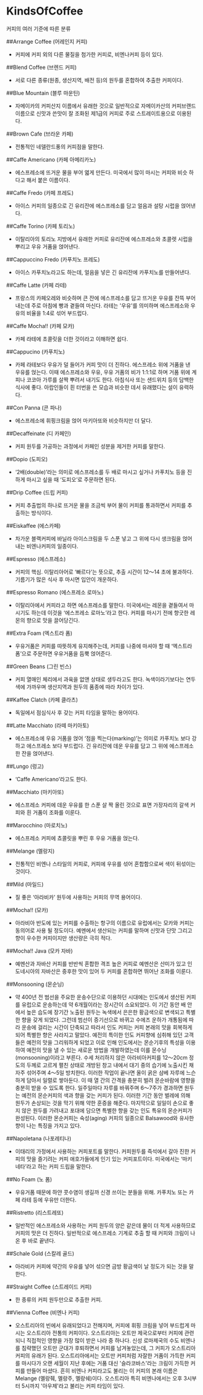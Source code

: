 # KindsOfCoffee
커피의 여러 기준에 따른 분류

##Arrange Coffee (어레인지 커피)


- 커피에 커피 외의 다른 물질을 첨가한 커피로, 비엔나커피 등이 있다.


##Blend Coffee (브렌드 커피)


- 서로 다른 종류(원종, 생산지역, 배전 등)의 원두를 혼합하여 추출한 커피이다.


##Blue Mountain (블루 마운틴)


- 자메이카의 커피산지 이름에서 유래한 것으로 일반적으로 자메이카산의 커피브랜드 이름으로 신맛과 쓴맛이 잘 조화된 제1급의 커피로 주로 스트레이트용으로 이용된다.


##Brown Cafe (브라운 카페)


- 전통적인 네델란드풍의 커피점을 말한다.


##Caffe Americano (카페 아메리카노)


- 에스프레소에 뜨거운 물을 부어 엷게 만든다. 미국에서 많이 마시는 커피와 비슷 하다고 해서 붙은 이름이다.


##Caffe Fredo (카페 프레도)


- 아이스 커피의 일종으로 긴 유리잔에 에스프레소를 담고 얼음과 설탕 시럽을 얹어낸다.


##Caffe Torino (카페 토리노)


- 이탈리아의 토리노 지방에서 유래한 커피로 유리잔에 에스프레소와 초콜렛 시럽을 뿌리고 우유 거품을 얹어낸다.


##Cappuccino Fredo (카푸치노 프레도)


- 아이스 카푸치노라고도 하는데, 얼음을 넣은 긴 유리잔에 카푸치노를 만들어낸다.


##Caffe Latte (카페 라테)


- 프랑스의 카페오레와 비슷하며 큰 잔에 에스프레소를 담고 뜨거운 우유를 잔뜩 부어내는데 주로 아침에 빵과 곁들여 마신다. 라테는 '우유'를 의미하며 에스프레소와 우유의 비율을 1:4로 섞어 부드럽다.


##Caffe Mocha!! (카페 모카)


- 카페 라테에 초콜릿을 더한 것이라고 이해하면 쉽다.


##Cappucino (카푸치노)


- 카페 라테보다 우유가 덜 들어가 커피 맛이 더 진하다. 에스프레소 위에 거품을 낸 우유를 얹는다. 이때 에스프레소와 우유, 우유 거품의 비가 1:1:1로 하며 거품 위에 계피나 코코아 가루를 살짝 뿌려서 내기도 한다. 아침식사 또는 샌드위치 등의 담백한 식사에 좋다. 아랍인들이 흰 터번을 쓴 모습과 비슷한 데서 유래했다는 설이 유력하다.


##Con Panna (콘 파나)


- 에스프레소에 휘핑크림을 얹어 마키아또와 비슷하지만 더 달다.


##Decaffeinate (디 카페인)


- 커피 원두를 가공하는 과정에서 카페인 성분을 제거한 커피를 말한다.


##Dopio (도피오)


- ‘2배(double)’라는 의미로 에스프레소를 두 배로 마시고 싶거나 카푸치노 등을 진하게 마시고 싶을 때 ‘도피오’로 주문하면 된다.


##Drip Coffee (드립 커피)


- 커피 추출법의 하나로 뜨거운 물을 조금씩 부어 물이 커피를 통과하면서 커피를 추출하는 방식이다.


##Eiskaffee (에스카페)


- 차가운 블랙커피에 바닐라 아이스크림을 두 스푼 넣고 그 위에 다시 생크림을 얹어 내는 비엔나커피의 일종이다.


##Espresso (에스프레소)


- 커피의 핵심. 이탈리아어로 ‘빠르다’는 뜻으로, 추출 시간이 12～14 초에 불과하다. 기름기가 많은 식사 후 마시면 입안이 개운하다.


##Espresso Romano (에스프레소 로마노)


- 이탈리아에서 커피라고 하면 에스프레소를 말한다. 미국에서는 레몬을 곁들여서 마시기도 하는데 이것을 ‘에스프레소 로마노’라고 한다. 커피를 마시기 전에 향긋한 레몬의 향으로 맛을 끌어당긴다.


##Extra Foam (엑스트라 폼)


- 우유거품은 커피를 따뜻하게 유지해주는데, 커피를 나중에 마셔야 할 때 ‘엑스트라 폼’으로 주문하면 우유거품을 듬뿍 얹어준다.


##Green Beans (그린 빈스)


- 커피 열매인 체리에서 과육을 없앤 상태로 생두라고도 한다. 녹색이라기보다는 연두색에 가까우며 생산지역과 원두의 품종에 따라 차이가 있다.


##Kaffee Clatch (카페 클라츠)


- 독일에서 점심식사 후 갖는 커피 타임을 말하는 용어이다.


##Latte Macchiato (라떼 마키아토)


- 에스프레소에 우유 거품을 얹어 ‘점을 찍는다(marking)’는 의미로 카푸치노 보다 강하고 에스프레소 보다 부드럽다. 긴 유리잔에 데운 우유를 담고 그 위에 에스프레소 한 잔을 얹어낸다.


##Lungo (렁고)


- ‘Caffe Americano’라고도 한다.


##Macchiato (마키아또)


- 에스프레소 커피에 데운 우유를 한 스푼 살 짝 올린 것으로 표면 가장자리의 갈색 커피와 흰 거품이 조화를 이룬다.


##Marocchino (마로치노)


- 에스프레소 커피에 쵸콜릿을 뿌린 후 우유 거품을 얹는다.


##Melange (멜랑지)


- 전통적인 비엔나 스타일의 커피로, 커피에 우유를 섞어 혼합함으로써 색이 뒤섞이는 것이다.


##Mild (마일드)


- 질 좋은 ‘아라비카’ 원두에 사용하는 커피의 무역 용어이다.


##Mocha!! (모카)


- 아라비아 반도에 있는 커피를 수출하는 항구의 이름으로 유럽에서는 모카와 커피는 동의어로 사용 될 정도이다. 예멘에서 생산되는 커피를 말하며 신맛과 단맛 그리고 향이 우수한 커피이지만 생산량은 극히 적다.


##Mocha!! Java (모카 자바)


- 예멘산과 자바산 커피를 반반씩 혼합한 격조 높은 커피로 예멘산은 산미가 있고 인도네시아의 자바산은 중후한 맛이 있어 두 커피를 혼합하면 뛰어난 조화를 이룬다.


##Monsooning (몬순닝)


- 약 400년 전 범선을 주요한 운송수단으로 이용하던 시대에는 인도에서 생산된 커피를 유럽으로 운송하는데 약 6개월이라는 장시간이 소요되었다. 이 기간 동안 배 안에서 높은 습도에 장기간 노출된 원두는 녹색에서 은은한 황금색으로 변색되고 특별한 향을 갖게 되었다. 그런데 범선이 증기선으로 바뀌고 수에즈 운하가 개통됨에 따라 운송에 걸리는 시간이 단축되고 따라서 인도 커피는 커피 본래의 맛을 회복하게 되어 특별한 향은 사라지고 말았다. 예전의 특이한 인도 커피향에 심취해 있던 고객들은 예전의 맛을 그리워하게 되었고 이로 인해 인도에서는 몬순기후의 특성을 이용하여 예전의 맛을 낼 수 있는 새로운 방법을 개발하였는데 이를 몬수닝(monsooning)이라고 부른다. 수세 처리하지 않은 아라비아커피를 12～20cm 정도의 두께로 고르게 펼친 상태로 개방된 창고 내에서 대기 중의 습기에 노출시킨 채 자주 섞어주며 4～5일 방치한다. 이러한 작업이 끝나면 올이 굵은 삼베 자루에 느슨하게 담아서 일렬로 쌓아둔다. 이 때 열 간의 간격을 충분히 벌려 몬순바람에 영향을 충분히 받을 수 있도록 한다. 일주일마다 자루를 바꿔주며 6～7주가 경과하면 원두는 예전의 몬순커피의 색과 향을 갖는 커피가 된다. 이러한 기간 동안 벌레에 의해 원두가 손상되는 것을 막기 위해 약한 훈증을 해준다. 마지막으로 일일이 손으로 좋지 않은 원두를 가려내고 포대에 담으면 특별한 향을 갖는 인도 특유의 몬순커피가 완성된다. 이러한 몬순커피는 숙성(aging) 커피의 일종으로 Balsawood와 유사한 향이 나는 특징을 가지고 있다.


##Napoletana (나포레티나)


- 이태리의 가정에서 사용하는 커피포트를 말한다. 커피원두를 즉석에서 갈아 진한 커피의 맛을 즐기려는 커피 애호가들에게 인기 있는 커피포트이다. 미국에서는 ‘마키네타’라고 하는 커피 드립을 말한다.


##No Foam (노 폼)


- 우유거품 때문에 하얀 콧수염이 생길까 신경 쓰이는 분들을 위해. 카푸치노 또는 카페 라테 등에 우유만 더한다.


##Ristretto (리스트레또)


- 일반적인 에스프레소와 사용하는 커피 원두의 양은 같은데 물이 더 적게 사용하므로 커피의 맛은 더 진하다. 일반적으로 에스프레소 기계로 추출 할 때 커피와 크림이 나온 후 바로 끝낸다.


##Schale Gold (스칼레 골드)


- 아라비카 커피에 약간의 우유를 넣어 섞으면 금방 황금색이 날 정도가 되는 것을 말한다.


##Straight Coffee (스트레이드 커피)


- 한 종류의 커피 원두만으로 추출한 커피.


##Vienna Coffee (비엔나 커피)


- 오스트리아의 빈에서 유래되었다고 전해지며, 커피에 휘핑 크림을 넣어 부드럽게 마시는 오스트리아 전통의 커피이다. 오스트리아는 오트만 제국으로부터 커피에 관련되니 직접적인 영향을 가장 많이 받은 나라 중 하나다. 신성 로마제국의 수도 비엔나를 침략했던 오트만 군대가 후퇴하면서 커피를 남겨놓았는데, 그 커피가 오스트리아 커피의 유래가 된다. 오스트리아에서는 오트만 커피처럼 자잘한 거품이 가득한 커피를 마시다가 오랜 세월이 지난 후에는 거품 대신 '슬라코바스'라는 크림이 가득한 커피를 만들어 마셨다. 흔히 비엔나 커피라고도 불리는 이 커피의 본래 이름은 Melange (멜랑줴, 멜랑주, 멜랑쉐)이다. 오스트리아 특히 비엔나에서는 오후 3시부터 5시까지 '아우제'라고 불리는 커피 타임이 있다.
